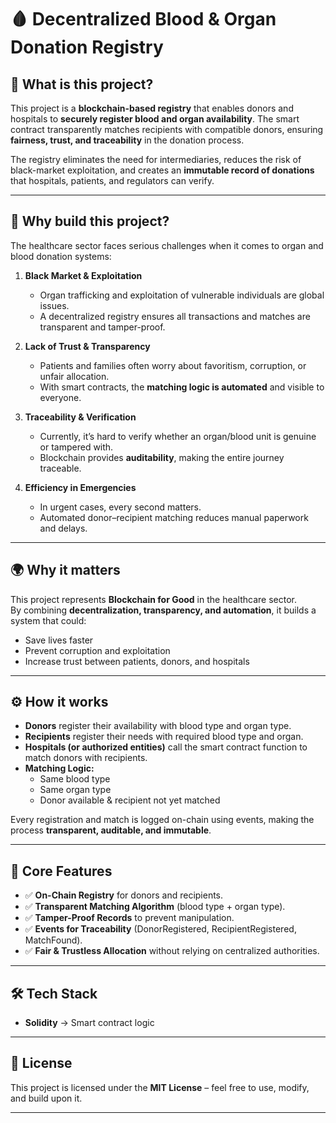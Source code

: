 # 🩸 Decentralized Blood & Organ Donation Registry

## 📌 What is this project?

This project is a **blockchain-based registry** that enables donors and hospitals to **securely register blood and organ availability**. The smart contract transparently matches recipients with compatible donors, ensuring **fairness, trust, and traceability** in the donation process.

The registry eliminates the need for intermediaries, reduces the risk of black-market exploitation, and creates an **immutable record of donations** that hospitals, patients, and regulators can verify.
 
--- 

## 🧠 Why build this project?

The healthcare sector faces serious challenges when it comes to organ and blood donation systems:

1. **Black Market & Exploitation**

   - Organ trafficking and exploitation of vulnerable individuals are global issues.
   - A decentralized registry ensures all transactions and matches are transparent and tamper-proof.

2. **Lack of Trust & Transparency**

   - Patients and families often worry about favoritism, corruption, or unfair allocation.
   - With smart contracts, the **matching logic is automated** and visible to everyone.

3. **Traceability & Verification**

   - Currently, it’s hard to verify whether an organ/blood unit is genuine or tampered with.
   - Blockchain provides **auditability**, making the entire journey traceable.

4. **Efficiency in Emergencies**
   - In urgent cases, every second matters.
   - Automated donor–recipient matching reduces manual paperwork and delays.

---

## 🌍 Why it matters

This project represents **Blockchain for Good** in the healthcare sector.  
By combining **decentralization, transparency, and automation**, it builds a system that could:

- Save lives faster
- Prevent corruption and exploitation
- Increase trust between patients, donors, and hospitals

---

## ⚙️ How it works

- **Donors** register their availability with blood type and organ type.
- **Recipients** register their needs with required blood type and organ.
- **Hospitals (or authorized entities)** call the smart contract function to match donors with recipients.
- **Matching Logic:**
  - Same blood type
  - Same organ type
  - Donor available & recipient not yet matched

Every registration and match is logged on-chain using events, making the process **transparent, auditable, and immutable**.

---

## 🔑 Core Features

- ✅ **On-Chain Registry** for donors and recipients.
- ✅ **Transparent Matching Algorithm** (blood type + organ type).
- ✅ **Tamper-Proof Records** to prevent manipulation.
- ✅ **Events for Traceability** (DonorRegistered, RecipientRegistered, MatchFound).
- ✅ **Fair & Trustless Allocation** without relying on centralized authorities.

---

## 🛠️ Tech Stack

- **Solidity** → Smart contract logic

---

## 📜 License

This project is licensed under the **MIT License** – feel free to use, modify, and build upon it.

---
